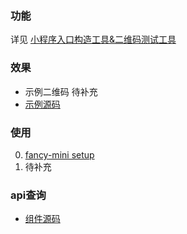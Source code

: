 ### 功能
详见 [小程序入口构造工具&二维码测试工具](https://github.com/zhuanzhuanfe/articles/blob/master/wupenghe/%E5%B0%8F%E7%A8%8B%E5%BA%8F%E5%85%A5%E5%8F%A3%E6%9E%84%E9%80%A0%E5%B7%A5%E5%85%B7%26%E4%BA%8C%E7%BB%B4%E7%A0%81%E6%B5%8B%E8%AF%95%E5%B7%A5%E5%85%B7.md)

### 效果
- 示例二维码 待补充
- [示例源码](https://github.com/zhuanzhuanfe/fancy-mini-demos/blob/master/src/pages/tools/qrCode.wpy)

### 使用
0. [fancy-mini setup](./tutorial-0-getStarted.html)
1. 待补充

### api查询
- [组件源码](https://github.com/zhuanzhuanfe/fancy-mini/tree/master/components/QrCode.wpy)